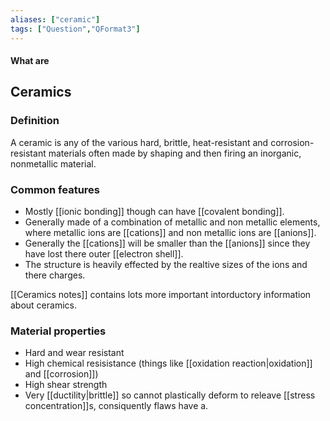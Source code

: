 ```yaml
---
aliases: ["ceramic"]
tags: ["Question","QFormat3"]
---
```


#### What are
## Ceramics
### Definition
A ceramic is any of the various hard, brittle, heat-resistant and corrosion-resistant materials often made by shaping and then firing an inorganic, nonmetallic material.

### Common features
- Mostly [[ionic bonding]] though can have [[covalent bonding]].
- Generally made of a combination of metallic and non metallic elements, where metallic ions are [[cations]] and non metallic ions are [[anions]].
- Generally the [[cations]] will be smaller than the [[anions]] since they have lost there outer [[electron shell]].
- The structure is heavily effected by the realtive sizes of the ions and there charges.

[[Ceramics notes]] contains lots more important intorductory information about ceramics.

### Material properties
- Hard and wear resistant
- High chemical resisistance (things like [[oxidation reaction|oxidation]] and [[corrosion]])
- High shear strength
- Very [[ductility|brittle]] so cannot plastically deform to releave [[stress concentration]]s, consiquently flaws have a.